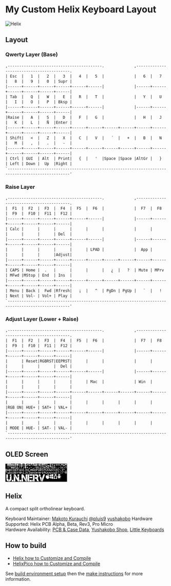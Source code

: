 My Custom Helix Keyboard Layout
===

![Helix](https://i.imgur.com/XBAmynN.jpg)

## Layout

### Qwerty Layer (Base)
```
,-----------------------------------------.             ,-----------------------------------------.
| Esc  |   1  |   2  |   3  |   4  |   5  |             |   6  |   7  |   8  |   9  |   0  | Supr |
|------+------+------+------+------+------|             |------+------+------+------+------+------|
| Tab  |   Q  |   W  |   E  |   R  |   T  |             |   Y  |   U  |   I  |   O  |   P  | Bksp |
|------+------+------+------+------+------|             |------+------+------+------+------+------|
|Raise |   A  |   S  |   D  |   F  |   G  |             |   H  |   J  |   K  |   L  |   Ñ  |Enter |
|------+------+------+------+------+------+------+------+------+------+------+------+------+------|
| Shift|   <  |   Z  |   X  |   C  |   V  |   ´  |   +  |   B  |   N  |   M  |   ,  |   .  |   -  |
|------+------+------+------+------+------+------+------+------+------+------+------+------+------|
| Ctrl | GUI  | Alt  | Print|   {  |   '  |Space |Space |AltGr |   }  | Left | Down |  Up  |Right |
`-------------------------------------------------------------------------------------------------'

```

### Raise Layer
```
,-----------------------------------------.             ,-----------------------------------------.
|  F1  |  F2  |  F3  |  F4  |  F5  |  F6  |             |  F7  |  F8  |  F9  |  F10 |  F11 |  F12 |
|------+------+------+------+------+------|             |------+------+------+------+------+------|
| Calc |      |      |      |      |      |             |      |      |      |      |      | Del  |
|------+------+------+------+------+------|             |------+------+------+------+------+------|
|      |      |      |      |      | LPAD |             |  App |      |      |      |      |Adjust|
|------+------+------+------+------+------+------+------+------+------+------+------+------+------|
| CAPS | Home |  .   |      |      |      |   ¿  |   ?  | Mute | MPrv | MFwd |MStop | End  | Ins  |
|------+------+------+------+------+------+------+------+------+------+------+------+------+------|
| Menu | Back |  Fwd |Rfresh|   ¡  |   ^  | PgDn | PgUp |   `  |   !  | Next | Vol- | Vol+ | Play |
`-------------------------------------------------------------------------------------------------'

```

### Adjust Layer (Lower + Raise)
```
,-----------------------------------------.             ,-----------------------------------------.
|  F1  |  F2  |  F3  |  F4  |  F5  |  F6  |             |  F7  |  F8  |  F9  |  F10 |  F11 |  F12 |
|------+------+------+------+------+------|             |------+------+------+------+------+------|
|      | Reset|RGBRST|EEPRST|      |      |             |      |      |      |      |      |  Del |
|------+------+------+------+------+------|             |------+------+------+------+------+------|
|      |      |      |      |      | Mac  |             | Win  |      |      |      |      |      |
|------+------+------+------+------+------+------+------+------+------+------+------+------+------|
|      |      |      |      |      |      |      |      |      |      |RGB ON| HUE+ | SAT+ | VAL+ |
|------+------+------+------+------+------+------+------+------+------+------+------+------+------|
|      |      |      |      |      |      |      |      |      |      | MODE | HUE- | SAT- | VAL- |
`-------------------------------------------------------------------------------------------------'
```

## OLED Screen


![Live Share Preview](https://raw.githubusercontent.com/azratul/azratul/511051744799ebacea2a74a19bfd91d8ec413003/unnerv.png)


## Helix

A compact split ortholinear keyboard.

Keyboard Maintainer: [Makoto Kurauchi](https://github.com/MakotoKurauchi/) [@pluis9](https://twitter.com/pluis9) [yushakobo](https://github.com/yushakobo)
Hardware Supported: Helix PCB Alpha, Beta, Rev3, Pro Micro  
Hardware Availability: [PCB & Case Data](https://github.com/MakotoKurauchi/helix), [Yushakobo Shop](https://yushakobo.jp/shop/), [Little Keyboards](https://littlekeyboards.com/collections/helix)

## How to build
 * [Helix how to Customize and Compile](rev2/keymaps/default/readme.md#customize)
 * [HelixPico how to Customize and Compile](pico/keymaps/default/readme.md#customize)

See [build environment setup](https://docs.qmk.fm/#/getting_started_build_tools) then the [make instructions](https://docs.qmk.fm/#/getting_started_make_guide) for more information.
